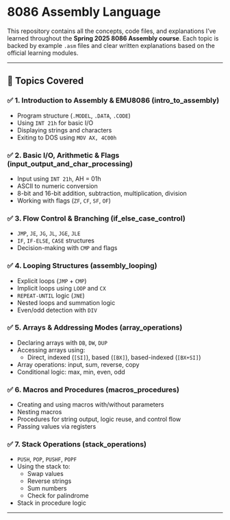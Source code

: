 # 8086 Assembly Language

This repository contains all the concepts, code files, and explanations I’ve learned throughout the **Spring 2025 8086 Assembly course**. Each topic is backed by example `.asm` files and clear written explanations based on the official learning modules.

---

## 📘 Topics Covered

### ✅ 1. Introduction to Assembly & EMU8086 (intro_to_assembly)
- Program structure (`.MODEL`, `.DATA`, `.CODE`)
- Using `INT 21h` for basic I/O
- Displaying strings and characters
- Exiting to DOS using `MOV AX, 4C00h`

### ✅ 2. Basic I/O, Arithmetic & Flags (input_output_and_char_processing)
- Input using `INT 21h`, AH = 01h
- ASCII to numeric conversion
- 8-bit and 16-bit addition, subtraction, multiplication, division
- Working with flags (`ZF`, `CF`, `SF`, `OF`)

### ✅ 3. Flow Control & Branching (if_else_case_control)
- `JMP`, `JE`, `JG`, `JL`, `JGE`, `JLE`
- `IF`, `IF-ELSE`, `CASE` structures
- Decision-making with `CMP` and flags

### ✅ 4. Looping Structures (assembly_looping)
- Explicit loops (`JMP` + `CMP`)
- Implicit loops using `LOOP` and `CX`
- `REPEAT-UNTIL` logic (`JNE`)
- Nested loops and summation logic
- Even/odd detection with `DIV`

### ✅ 5. Arrays & Addressing Modes (array_operations)
- Declaring arrays with `DB`, `DW`, `DUP`
- Accessing arrays using:
  - Direct, indexed (`[SI]`), based (`[BX]`), based-indexed (`[BX+SI]`)
- Array operations: input, sum, reverse, copy
- Conditional logic: max, min, even, odd

### ✅ 6. Macros and Procedures (macros_procedures)
- Creating and using macros with/without parameters
- Nesting macros
- Procedures for string output, logic reuse, and control flow
- Passing values via registers

### ✅ 7. Stack Operations (stack_operations)
- `PUSH`, `POP`, `PUSHF`, `POPF`
- Using the stack to:
  - Swap values
  - Reverse strings
  - Sum numbers
  - Check for palindrome
- Stack in procedure logic

---
